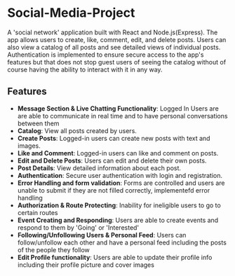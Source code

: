 # Social-Media-Project

A 'social network' application built with React and Node.js(Express). The app allows users to create, like, comment, edit, and delete posts. Users can also view a catalog of all posts and see detailed views of individual posts. Authentication is implemented to ensure secure access to the app's features but that does not stop guest users
of seeing the catalog without of course having the ability to interact with it in any way.

## Features

- **Message Section & Live Chatting Functionality**: Logged In Users are are able to communicate in real time and to have personal conversations between them
- **Catalog**: View all posts created by users.
- **Create Posts**: Logged-in users can create new posts with text and images.
- **Like and Comment**: Logged-in users can like and comment on posts.
- **Edit and Delete Posts**: Users can edit and delete their own posts.
- **Post Details**: View detailed information about each post.
- **Authentication**: Secure user authentication with login and registration.
- **Error Handling and form validation**: Forms are controlled and users are unable to submit if they are not filled correctly, implementefd error handling 
- **Authorization & Route Protecting**: Inability for ineligible users to go to certain routes 
- **Event Creating and Responding**: Users are able to create events and respond to them by 'Going' or 'Interested'
- **Following/Unfollowing Users & Personal Feed**: Users can follow/unfollow each other and have a personal feed including the posts of the people they follow
- **Edit Profile functionality**: Users are able to update their profile info including their profile picture and cover images
